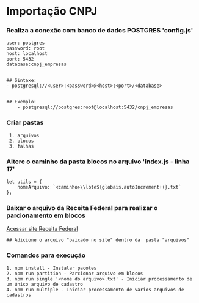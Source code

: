 # Importação CNPJ

### Realiza a conexão com banco de dados POSTGRES 'config.js'
	
	user: postgres
	password: root
	host: localhost
	port: 5432
	database:cnpj_empresas

	
	## Sintaxe:
	- postgresql://<user>:<password>@<host>:<port>/<database>


	## Exemplo:
		- postgresql://postgres:root@localhost:5432/cnpj_empresas


### Criar pastas
	 1. arquivos
	 2. blocos
	 3. falhas

### Altere o caminho da pasta blocos no arquivo 'index.js - linha 17'

	let utils = {
        nomeArquivo: `<caminho>\\lote${globais.autoIncrement++}.txt`
    };

### Baixar o arquivo da Receita Federal para realizar o parcionamento em blocos

<a href="http://receita.economia.gov.br/orientacao/tributaria/cadastros/cadastro-nacional-de-pessoas-juridicas-cnpj/dados-publicos-cnpj">Acessar site Receita Federal</a>

	## Adicione o arquivo "baixado no site" dentro da  pasta "arquivos"

### Comandos para execução
	
	1. npm install - Instalar pacotes
	2. npm run partition - Parcionar arquivo em blocos
    3. npm run single '<nome do arquivo>.txt' - Iniciar processamento de um único arquivo de cadastro
    4. npm run multiple - Iniciar processamento de varios arquivos de cadastros